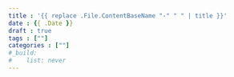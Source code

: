 ```yaml
---
title : '{{ replace .File.ContentBaseName "-" " " | title }}'
date : {{ .Date }}
draft : true
tags : [""]
categories : [""]
#_build:
#    list: never
---
```

